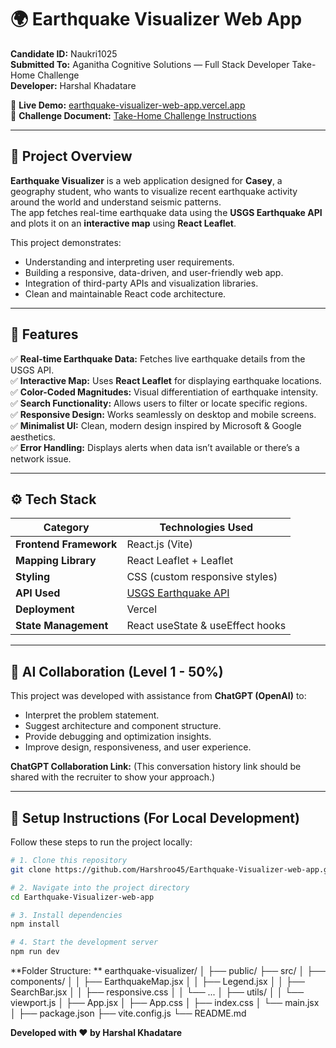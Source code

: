 # 🌍 Earthquake Visualizer Web App

**Candidate ID:** Naukri1025  
**Submitted To:** Aganitha Cognitive Solutions — Full Stack Developer Take-Home Challenge  
**Developer:** Harshal Khadatare

🔗 **Live Demo:** [earthquake-visualizer-web-app.vercel.app](https://earthquake-visualizer-web-app.vercel.app/)  
📄 **Challenge Document:** [Take-Home Challenge Instructions](https://drive.google.com/file/d/10Rw3iLn5uMu_8M2SWx_5jSh18pioynyF/view?usp=sharing)

---

## 📘 Project Overview

**Earthquake Visualizer** is a web application designed for **Casey**, a geography student, who wants to visualize recent earthquake activity around the world and understand seismic patterns.  
The app fetches real-time earthquake data using the **USGS Earthquake API** and plots it on an **interactive map** using **React Leaflet**.

This project demonstrates:
- Understanding and interpreting user requirements.
- Building a responsive, data-driven, and user-friendly web app.
- Integration of third-party APIs and visualization libraries.
- Clean and maintainable React code architecture.

---

## 🌟 Features

✅ **Real-time Earthquake Data:** Fetches live earthquake details from the USGS API.  
✅ **Interactive Map:** Uses **React Leaflet** for displaying earthquake locations.  
✅ **Color-Coded Magnitudes:** Visual differentiation of earthquake intensity.  
✅ **Search Functionality:** Allows users to filter or locate specific regions.  
✅ **Responsive Design:** Works seamlessly on desktop and mobile screens.  
✅ **Minimalist UI:** Clean, modern design inspired by Microsoft & Google aesthetics.  
✅ **Error Handling:** Displays alerts when data isn’t available or there’s a network issue.

---

## ⚙️ Tech Stack

| Category | Technologies Used |
|-----------|-------------------|
| **Frontend Framework** | React.js (Vite) |
| **Mapping Library** | React Leaflet + Leaflet |
| **Styling** | CSS (custom responsive styles) |
| **API Used** | [USGS Earthquake API](https://earthquake.usgs.gov/earthquakes/feed/v1.0/summary/all_day.geojson) |
| **Deployment** | Vercel |
| **State Management** | React useState & useEffect hooks |

---

## 🧠 AI Collaboration (Level 1 - 50%)

This project was developed with assistance from **ChatGPT (OpenAI)** to:
- Interpret the problem statement.
- Suggest architecture and component structure.
- Provide debugging and optimization insights.
- Improve design, responsiveness, and user experience.

**ChatGPT Collaboration Link:** (This conversation history link should be shared with the recruiter to show your approach.)

---

## 🚀 Setup Instructions (For Local Development)

Follow these steps to run the project locally:

```bash
# 1. Clone this repository
git clone https://github.com/Harshroo45/Earthquake-Visualizer-web-app.git

# 2. Navigate into the project directory
cd Earthquake-Visualizer-web-app

# 3. Install dependencies
npm install

# 4. Start the development server
npm run dev
```

**Folder Structure: **
earthquake-visualizer/
│
├── public/
├── src/
│   ├── components/
│   │   ├── EarthquakeMap.jsx
│   │   ├── Legend.jsx
│   │   ├── SearchBar.jsx
│   │   ├── responsive.css
│   │   └── ...
│   ├── utils/
│   │   └── viewport.js
│   ├── App.jsx
│   ├── App.css
│   ├── index.css
│   └── main.jsx
│
├── package.json
├── vite.config.js
└── README.md

**Developed with ❤️ by Harshal Khadatare**

